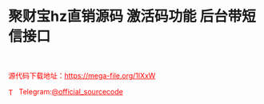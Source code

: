 # 聚财宝hz直销源码 激活码功能 后台带短信接口

<br>


<p style="color: red;">源代码下载地址：<a href="https://mega-file.org/1lXxW" style="color: red;">https://mega-file.org/1lXxW</a></p><p style="color: red;"><img src="https://cdn-icons-png.flaticon.com/512/2111/2111646.png" alt="Telegram Icon" style="width: 16px; vertical-align: middle; margin-right: 5px;">Telegram:<a href="https://t.me/official_sourcecode" style="color: red;">@official_sourcecode</a></p>